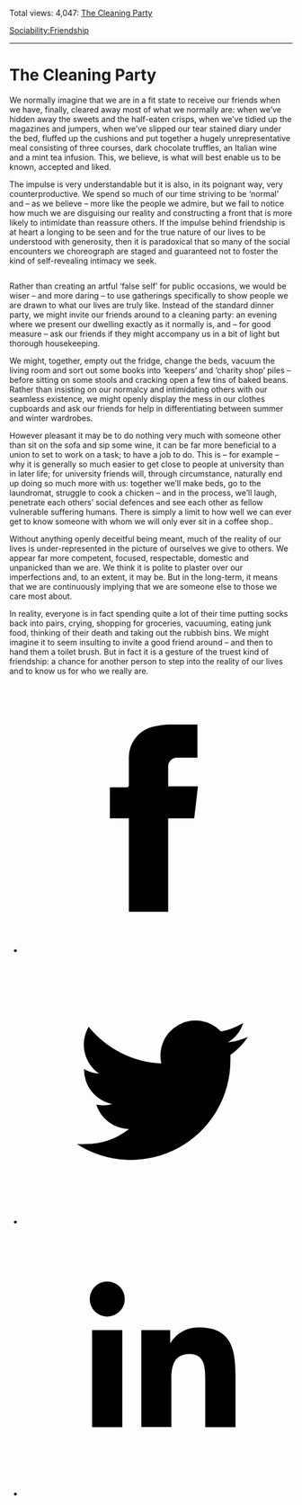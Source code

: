 Total views: 4,047: [The Cleaning Party](https://www.theschooloflife.com/thebookoflife/the-cleaning-party/)

[Sociability:](https://www.theschooloflife.com/thebookoflife/category/sociability/)[Friendship](https://www.theschooloflife.com/thebookoflife/category/sociability/friendship/)

* * *

# The Cleaning Party
<style>
						.alignnone {
  display: block;
  margin-left: auto;
  margin-right: auto;
  align: center:
}

.addtoany_share_save_container {
display:none;
}

.wp-block-image {
		display: block;
  margin-left: auto;
  margin-right: auto;
  width: 50%;
}

.aligncenter {
display: block;
  margin-left: auto;
  margin-right: auto;
  align: center:
}

@media only screen and (max-width: 500px) {
  .wp-block-image {
		display: block;
  margin-left: auto;
  margin-right: auto;
  width: 100%;
} }

h1 {max-width: 600px !important;
}
.s18-single-post .content-area .site-main article .post-cat-header-display + .old-wrapper p {
    font-size: 1.200em
}
						</style>

We normally imagine that we are in a fit state to receive our friends when we have, finally, cleared away most of what we normally are: when we’ve hidden away the sweets and the half-eaten crisps, when we’ve tidied up the magazines and jumpers, when we’ve slipped our tear stained diary under the bed, fluffed up the cushions and put together a hugely unrepresentative meal consisting of three courses, dark chocolate truffles, an Italian wine and a mint tea infusion. This, we believe, is what will best enable us to be known, accepted and liked.

The impulse is very understandable but it is also, in its poignant way, very counterproductive. We spend so much of our time striving to be ‘normal’ and – as we believe – more like the people we admire, but we fail to notice how much we are disguising our reality and constructing a front that is more likely to intimidate than reassure others. If the impulse behind friendship is at heart a longing to be seen and for the true nature of our lives to be understood with generosity, then it is paradoxical that so many of the social encounters we choreograph are staged and guaranteed not to foster the kind of self-revealing intimacy we seek.

<figure class="wp-block-image"><img src="https://www.theschooloflife.com/thebookoflife/wp-content/uploads/2020/02/bc96b80120314999bfb83824f12545f0-1024x1024.jpg" alt="" class="wp-image-23999" srcset="https://www.theschooloflife.com/thebookoflife/wp-content/uploads/2020/02/bc96b80120314999bfb83824f12545f0-1024x1024.jpg 1024w, https://www.theschooloflife.com/thebookoflife/wp-content/uploads/2020/02/bc96b80120314999bfb83824f12545f0-150x150.jpg 150w, https://www.theschooloflife.com/thebookoflife/wp-content/uploads/2020/02/bc96b80120314999bfb83824f12545f0-300x300.jpg 300w, https://www.theschooloflife.com/thebookoflife/wp-content/uploads/2020/02/bc96b80120314999bfb83824f12545f0-768x768.jpg 768w, https://www.theschooloflife.com/thebookoflife/wp-content/uploads/2020/02/bc96b80120314999bfb83824f12545f0.jpg 1240w" sizes="(max-width: 1024px) 100vw, 1024px"></figure>

Rather than creating an artful ‘false self’ for public occasions, we would be wiser – and more daring – to use gatherings specifically to show people we are drawn to what our lives are truly like. Instead of the standard dinner party, we might invite our friends around to a cleaning party: an evening where we present our dwelling exactly as it normally is, and – for good measure – ask our friends if they might accompany us in a bit of light but thorough housekeeping.

We might, together, empty out the fridge, change the beds, vacuum the living room and sort out some books into ‘keepers’ and ‘charity shop’ piles – before sitting on some stools and cracking open a few tins of baked beans. Rather than insisting on our normalcy and intimidating others with our seamless existence, we might openly display the mess in our clothes cupboards and ask our friends for help in differentiating between summer and winter wardrobes.&nbsp;

However pleasant it may be to do nothing very much with someone other than sit on the sofa and sip some wine, it can be far more beneficial to a union to set to work on a task; to have a job to do. This is – for example – why it is generally so much easier to get close to people at university than in later life; for university friends will, through circumstance, naturally end up doing so much more with us: together we’ll make beds, go to the laundromat, struggle to cook a chicken – and in the process, we’ll laugh, penetrate each others’ social defences and see each other as fellow vulnerable suffering humans. There is simply a limit to how well we can ever get to know someone with whom we will only ever sit in a coffee shop..

Without anything openly deceitful being meant, much of the reality of our lives is under-represented in the picture of ourselves we give to others. We appear far more competent, focused, respectable, domestic and unpanicked than we are. We think it is polite to plaster over our imperfections and, to an extent, it may be. But in the long-term, it means that we are continuously implying that we are someone else to those we care most about.&nbsp;

In reality, everyone is in fact spending quite a lot of their time putting socks back into pairs, crying, shopping for groceries, vacuuming, eating junk food, thinking of their death and taking out the rubbish bins. We might imagine it to seem insulting to invite a good friend around – and then to hand them a toilet brush. But in fact it is a gesture of the truest kind of friendship: a chance for another person to step into the reality of our lives and to know us for who we really are.

<style>
    .iframe-class { display: block !important; }
</style>

- [<svg xmlns="http://www.w3.org/2000/svg" viewbox="0 0 26 26"><title>Facebook</title>
                    <g>
                        <path d="M8.38,10H9.92c.2,0,.29,0,.29-.28,0-.82,0-1.64,0-2.46a3.05,3.05,0,0,1,2.57-3.15A7.22,7.22,0,0,1,14,3.95c.86,0,1.71,0,2.57,0h.25v3.2h-2A.85.85,0,0,0,14,8c0,.62,0,1.24,0,1.91h2.87L16.51,13H14v9H10.21V13H8.38Z"></path>
                    </g>
                </svg>](http://www.facebook.com/sharer/sharer.php?u=https://www.theschooloflife.com/thebookoflife/the-cleaning-party/)
- [<svg xmlns="http://www.w3.org/2000/svg" viewbox="0 0 26 26"><title>Twitter</title>
                    <path d="M21.69,7.9a6.75,6.75,0,0,1-1.94.53,3.39,3.39,0,0,0,1.48-1.87,6.76,6.76,0,0,1-2.14.82,3.38,3.38,0,0,0-5.75,3.08,9.59,9.59,0,0,1-7-3.53,3.38,3.38,0,0,0,1,4.51A3.36,3.36,0,0,1,5.89,11v0A3.38,3.38,0,0,0,8.6,14.37a3.39,3.39,0,0,1-1.53.06,3.38,3.38,0,0,0,3.15,2.35A6.78,6.78,0,0,1,6,18.22a6.87,6.87,0,0,1-.81,0A9.6,9.6,0,0,0,20,10.08q0-.22,0-.44A6.86,6.86,0,0,0,21.69,7.9Z"></path>
                </svg>](http://twitter.com/share?url=https://www.theschooloflife.com/thebookoflife/the-cleaning-party/&text=&via=theschooloflife)
- [<svg xmlns="http://www.w3.org/2000/svg" viewbox="0 0 26 26"><title>LinkedIn</title>
<path class="cls-2" d="M6.67,10H9.58v9.36H6.67ZM8.13,5.32A1.69,1.69,0,1,1,6.44,7,1.69,1.69,0,0,1,8.13,5.32"></path><path class="cls-2" d="M11.41,10H14.2v1.28h0A3.06,3.06,0,0,1,17,9.75c2.95,0,3.49,1.94,3.49,4.46v5.14H17.57V14.79c0-1.09,0-2.48-1.51-2.48s-1.75,1.18-1.75,2.4v4.63H11.41Z"></path></svg>](https://www.linkedin.com/shareArticle?mini=true&url=https://www.theschooloflife.com/thebookoflife/the-cleaning-party/)
